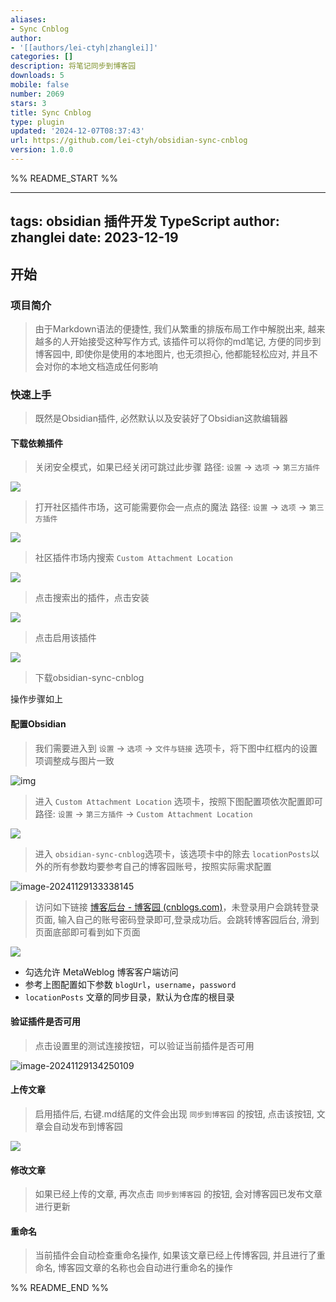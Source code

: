 ```yaml
---
aliases:
- Sync Cnblog
author:
- '[[authors/lei-ctyh|zhanglei]]'
categories: []
description: 将笔记同步到博客园
downloads: 5
mobile: false
number: 2069
stars: 3
title: Sync Cnblog
type: plugin
updated: '2024-12-07T08:37:43'
url: https://github.com/lei-ctyh/obsidian-sync-cnblog
version: 1.0.0
---
```


%% README_START %%

---
tags: obsidian 插件开发 TypeScript
author: zhanglei
date: 2023-12-19
---

## 开始
### 项目简介
> 由于Markdown语法的便捷性, 我们从繁重的排版布局工作中解脱出来, 越来越多的人开始接受这种写作方式, 该插件可以将你的md笔记, 方便的同步到博客园中, 即使你是使用的本地图片, 也无须担心, 他都能轻松应对, 并且不会对你的本地文档造成任何影响

### 快速上手
> 既然是Obsidian插件, 必然默认以及安装好了Obsidian这款编辑器

#### 下载依赖插件
>关闭安全模式，如果已经关闭可跳过此步骤
>路径:  `设置` -> `选项` -> `第三方插件` 

![](https://raw.githubusercontent.com/lei-ctyh/obsidian-sync-cnblog/HEAD/docs/README.assets/image-20241129133029434.png)


> 打开社区插件市场，这可能需要你会一点点的魔法
> 路径:  `设置` -> `选项` -> `第三方插件` 

![](https://raw.githubusercontent.com/lei-ctyh/obsidian-sync-cnblog/HEAD/docs/README.assets/2395785-20240106094129505-2051838675.png)

> 社区插件市场内搜索 `Custom Attachment Location`

![](https://raw.githubusercontent.com/lei-ctyh/obsidian-sync-cnblog/HEAD/docs/README.assets/2395785-20240106094129424-1509849443.png)


> 点击搜索出的插件，点击安装

![](https://raw.githubusercontent.com/lei-ctyh/obsidian-sync-cnblog/HEAD/docs/README.assets/2395785-20240106094129511-1570061381.png)


> 点击启用该插件

![](https://raw.githubusercontent.com/lei-ctyh/obsidian-sync-cnblog/HEAD/docs/README.assets/2395785-20240106094129556-1782909472.png)



> 下载obsidian-sync-cnblog

操作步骤如上

#### 配置Obsidian

> 我们需要进入到 `设置` -> `选项` -> `文件与链接` 选项卡，将下图中红框内的设置项调整成与图片一致


![img](https://raw.githubusercontent.com/lei-ctyh/obsidian-sync-cnblog/HEAD/docs/README.assets/2395785-20240106094129598-143622687.png)


> 进入 `Custom Attachment Location` 选项卡，按照下图配置项依次配置即可
> 路径: `设置` -> `第三方插件` -> `Custom Attachment Location`

![](https://raw.githubusercontent.com/lei-ctyh/obsidian-sync-cnblog/HEAD/docs/README.assets/2395785-20240106094129575-618944768.png)

> 进入 `obsidian-sync-cnblog`选项卡，该选项卡中的除去 `locationPosts`以外的所有参数均要参考自己的博客园账号，按照实际需求配置

![image-20241129133338145](https://raw.githubusercontent.com/lei-ctyh/obsidian-sync-cnblog/HEAD/docs/README.assets/image-20241129133338145.png)

> 访问如下链接 [博客后台 - 博客园 (cnblogs.com)](https://i.cnblogs.com/settings)，未登录用户会跳转登录页面,
> 输入自己的账号密码登录即可,登录成功后。会跳转博客园后台, 滑到页面底部即可看到如下页面

![](https://raw.githubusercontent.com/lei-ctyh/obsidian-sync-cnblog/HEAD/docs/README.assets/2395785-20240106094129545-831763769.png)

- 勾选允许 MetaWeblog 博客客户端访问
- 参考上图配置如下参数  `blogUrl`，`username`，`password`
- `locationPosts` 文章的同步目录，默认为仓库的根目录



#### 验证插件是否可用

> 点击设置里的测试连接按钮，可以验证当前插件是否可用

![image-20241129134250109](https://raw.githubusercontent.com/lei-ctyh/obsidian-sync-cnblog/HEAD/docs/README.assets/image-20241129134250109.png)

#### 上传文章
> 启用插件后, 右键.md结尾的文件会出现 `同步到博客园` 的按钮, 点击该按钮, 文章会自动发布到博客园

![](https://raw.githubusercontent.com/lei-ctyh/obsidian-sync-cnblog/HEAD/docs/README.assets/2395785-20240106094129598-1480273079.png)

#### 修改文章
> 如果已经上传的文章, 再次点击 `同步到博客园` 的按钮, 会对博客园已发布文章进行更新

#### 重命名
> 当前插件会自动检查重命名操作, 如果该文章已经上传博客园, 并且进行了重命名, 博客园文章的名称也会自动进行重命名的操作


%% README_END %%